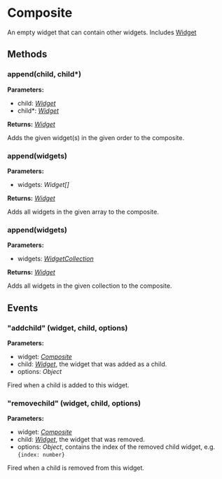 # Composite
An empty widget that can contain other widgets.
Includes [Widget](Widget.md)

## Methods
### append(child, child*)


**Parameters:** 

- child: *[Widget](Widget.md)*
- child*: *[Widget](Widget.md)*

**Returns:** *[Widget](Widget.md)*

Adds the given widget(s) in the given order to the composite.

### append(widgets)


**Parameters:** 

- widgets: *Widget[]*

**Returns:** *[Widget](Widget.md)*

Adds all widgets in the given array to the composite.

### append(widgets)


**Parameters:** 

- widgets: *[WidgetCollection](WidgetCollection.md)*

**Returns:** *[Widget](Widget.md)*

Adds all widgets in the given collection to the composite.


## Events
### "addchild" (widget, child, options)

**Parameters:** 

- widget: *[Composite](Composite.md)*
- child: *[Widget](Widget.md)*, the widget that was added as a child.
- options: *Object*

Fired when a child is added to this widget.

### "removechild" (widget, child, options)

**Parameters:** 

- widget: *[Composite](Composite.md)*
- child: *[Widget](Widget.md)*, the widget that was removed.
- options: *Object*, contains the index of the removed child widget, e.g. `{index: number}`

Fired when a child is removed from this widget.

